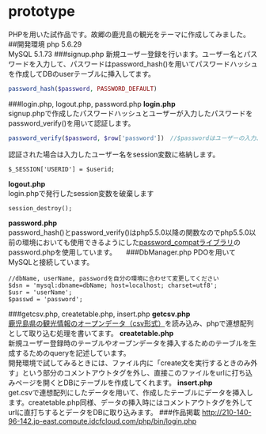 # prototype
PHPを用いた試作品です。故郷の鹿児島の観光をテーマに作成してみました。
##開発環境
php 5.6.29   
MySQL 5.1.73
###signup.php
新規ユーザー登録を行います。ユーザー名とパスワードを入力して、パスワードはpassword_hash()を用いてパスワードハッシュを作成してDBのuserテーブルに挿入してます。
```php
password_hash($password, PASSWORD_DEFAULT)
```
###login.php, logout.php, password.php
**login.php**<br>
signup.phpで作成したパスワードハッシュとユーザーが入力したパスワードをpassword_verify()を用いて認証します。
```php
password_verify($password, $row['password'])　//$passwordはユーザーの入力、$row['password']はDBより取り出したハッシュパスワードです。
```
認証された場合は入力したユーザー名をsession変数に格納します。   
```
$_SESSION['USERID'] = $userid;
```
**logout.php**<br>
login.phpで発行したsession変数を破棄します
```
session_destroy();
```
**password.php**<br>
password_hash()とpassword_verify()はphp5.5.0以降の関数なのでphp5.5.0以前の環境においても使用できるようにした[password_compatライブラリ](https://github.com/ircmaxell/password_compat)のpassword.phpを使用しています。    
###DbManager.php
PDOを用いてMySQLと接続しています。
```
//dbName, userName, passwordを自分の環境に合わせて変更してください
$dsn = 'mysql:dbname=dbName; host=localhost; charset=utf8';
$usr = 'userName';
$passwd = 'password';
```
###getcsv.php, createtable.php, insert.php
**getcsv.php**<br>
[鹿児島県の観光情報のオープンデータ（csv形式）](https://www.city.kagoshima.lg.jp/jousys/documents/5-1_kankou.csv)を読み込み、phpで連想配列として取り込む処理を書いてます。
**createtable.php**<br>
新規ユーザー登録時のテーブルやオープンデータを挿入するためのテーブルを生成するためのqueryを記述しています。<br>
開発環境で試してみるときには、ファイル内に「create文を実行するときのみ外す」という部分のコメントアウトタグを外し、直接このファイルをurlに打ち込みページを開くとDBにテーブルを作成してくれます。
**insert.php**<br>
get.csvで連想配列にしたデータを用いて、作成したテーブルにデータを挿入します。createtable.php同様、データの挿入時にはコメントアウトタグを外してurlに直打ちするとデータをDBに取り込みます。
###作品掲載
http://210-140-96-142.jp-east.compute.idcfcloud.com/php/bin/login.php
